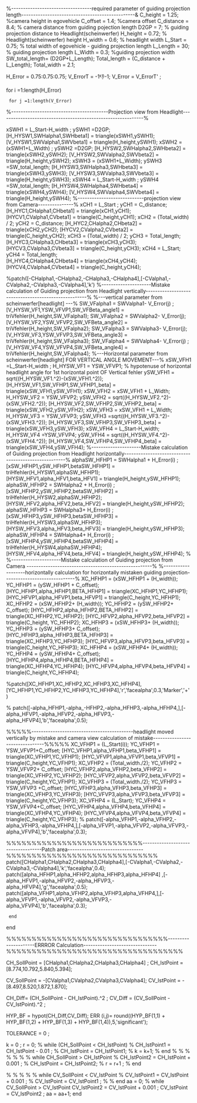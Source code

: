 %----------------------------------required parameter of guiding projection length------------------------------------------------&
C_height = 1.25; %camera height in egovehicle
C_offset = 1.4; %camera offset 
C_distance = 8.4; % camera distance from guiding pojection length
D2GP =  7; % guiding projection distance to Headlight(scheinwerfer)
H_height = 0.72;  % Headlight(scheinwerfer) height
H_width = 0.6; % headlight width
L_Start = 0.75; % total width of egovehicle - guiding projection length 
L_Length =  30; % guiding projection length
L_Width = 0.3; %guiding projection width 
SW_total_length= (D2GP+L_Length);
Total_length = (C_distance + L_Length);
Total_width = 2.1;


H_Error = 0.75:0.75:0.75;
V_ErrorT = -1:-1:-1;  V_Error = V_ErrorT' ;

for  i =1:length(H_Error)

     for j =1:length(V_Error)

%-----------------------------------------Projection view from Headlight-------------------------------------------------------------%

xSWH1 = L_Start-H_width ;      ySWH1 =D2GP;
[H_HYSW1,SWHalpha1,SWHbeta1] = triangle(xSWH1,ySWH1);
[V_HYSW1,SWValpha1,SWVbeta1] = triangle(H_height,ySWH1);
xSWH2 = (xSWH1+L_Width) ;      ySWH2 =D2GP;
[H_HYSW2,SWHalpha2,SWHbeta2] = triangle(xSWH2,ySWH2);
[V_HYSW2,SWValpha2,SWVbeta2] = triangle(H_height,ySWH2);
xSWH3 = (xSWH1+L_Width);      ySWH3 =SW_total_length;
[H_HYSW3,SWHalpha3,SWHbeta3] = triangle(xSWH3,ySWH3);
[V_HYSW3,SWValpha3,SWVbeta3] = triangle(H_height,ySWH3);
xSWH4 = L_Start-H_width ;      ySWH4 =SW_total_length;
[H_HYSW4,SWHalpha4,SWHbeta4] = triangle(xSWH4,ySWH4);
[V_HYSW4,SWValpha4,SWVbeta4] = triangle(H_height,ySWH4);
%----------------------------projection view from Camera---------------%
xCH1 = L_Start  ;  yCH1 = C_distance;
[H_HYC1,CHalpha1,CHbeta1] = triangle(xCH1,yCH1);
[HYCV1,CValpha1,CVbeta1] = triangle(C_height,yCH1);
xCH2 = (Total_width) / 2;    yCH2 = C_distance;
[H_HYC2,CHalpha2,CHbeta2] = triangle(xCH2,yCH2);
[HYCV2,CValpha2,CVbeta2] = triangle(C_height,yCH2);
xCH3 = (Total_width) / 2;     yCH3 = Total_length;
[H_HYC3,CHalpha3,CHbeta3] = triangle(xCH3,yCH3);
[HYCV3,CValpha3,CVbeta3] = triangle(C_height,yCH3);
xCH4 = L_Start;     yCH4 = Total_length;        
[H_HYC4,CHalpha4,CHbeta4] = triangle(xCH4,yCH4);
[HYCV4,CValpha4,CVbeta4] = triangle(C_height,yCH4);

%patch([-CHalpha1,-CHalpha2,-CHalpha3,-CHalpha4],[-CValpha1,-CValpha2,-CValpha3,-CValpha4],'k')
%---------------------Mistake calculation of Guiding projection from Headlight vertically-----------------------------------------------------%
%---vertical parameter from scheinwerfer[headlight] ---%
SW_VFalpha1 = SWValpha1- V_Error(j) ;
[V_HYSW_VF1,YSW_VFVP1,SW_VFBeta_angle1] = triVfehler(H_height,SW_VFalpha1);
SW_VFalpha2 = SWValpha2- V_Error(j);
[V_HYSW_VF2,YSW_VFVP2,SW_VFBeta_angle2] = triVfehler(H_height,SW_VFalpha2);
SW_VFalpha3 = SWValpha3- V_Error(j);
[V_HYSW_VF3,YSW_VFVP3,SW_VFBeta_angle3] = triVfehler(H_height,SW_VFalpha3);
SW_VFalpha4 = SWValpha4- V_Error(j) ;
[V_HYSW_VF4,YSW_VFVP4,SW_VFBeta_angle4] = triVfehler(H_height,SW_VFalpha4);
%---Horizontal parameter from scheinwerfer[headlight] FOR VERTICAL ANGLE MOVEMENT---%
xSW_VFH1 =L_Start-H_width ; 
H_HYSW_VF1 = YSW_VFVP1; % hypotenuse of horizontal headlight angle for 1st horizontal point OF Vertical fehler
ySW_VFH1 = sqrt((H_HYSW_VF1.^2)-(xSW_VFH1.^2));
[H_HYSW_VF1,SW_VFHP1,SW_VFHP1_beta] = triangle(xSW_VFH1,ySW_VFH1); 
xSW_VFH2 = xSW_VFH1 + L_Width; 
H_HYSW_VF2 = YSW_VFVP2;
ySW_VFH2 = sqrt((H_HYSW_VF2.^2)-(xSW_VFH2.^2));
[H_HYSW_VF2,SW_VFHP2,SW_VFHP2_beta] = triangle(xSW_VFH2,ySW_VFH2);
xSW_VFH3 = xSW_VFH1 + L_Width;
H_HYSW_VF3 = YSW_VFVP3;
ySW_VFH3 =sqrt((H_HYSW_VF3.^2)-(xSW_VFH3.^2));
[H_HYSW_VF3,SW_VFHP3,SW_VFHP3_beta] = triangle(xSW_VFH3,ySW_VFH3);
xSW_VFH4 = L_Start-H_width; 
H_HYSW_VF4 =YSW_VFVP4;
ySW_VFH4 = sqrt((H_HYSW_VF4.^2)-(xSW_VFH4.^2));
[H_HYSW_VF4,SW_VFHP4,SW_VFHP4_beta] = triangle(xSW_VFH4,ySW_VFH4);
%---------------------Mistake calculation of Guiding projection from Headlight horizontally-----------------------------------------------------%
alphaSW_HFHP1 =  SWHalpha1 + H_Error(i)  ;
[xSW_HFHP1,ySW_HFHP1,betaSW_HFHP1] = triHfehler(H_HYSW1,alphaSW_HFHP1);
[HYSW_HFV1,alpha_HFV1,beta_HFV1] = triangle(H_height,ySW_HFHP1);
alphaSW_HFHP2 =  SWHalpha2 + H_Error(i)   ;
[xSW_HFHP2,ySW_HFHP2,betaSW_HFHP2] = triHfehler(H_HYSW2,alphaSW_HFHP2);
[HYSW_HFV2,alpha_HFV2,beta_HFV2] = triangle(H_height,ySW_HFHP2);
alphaSW_HFHP3 =  SWHalpha3+ H_Error(i)   ;
[xSW_HFHP3,ySW_HFHP3,betaSW_HFHP3] = triHfehler(H_HYSW3,alphaSW_HFHP3);
[HYSW_HFV3,alpha_HFV3,beta_HFV3] = triangle(H_height,ySW_HFHP3);
alphaSW_HFHP4 =  SWHalpha4+ H_Error(i)   ;
[xSW_HFHP4,ySW_HFHP4,betaSW_HFHP4] = triHfehler(H_HYSW4,alphaSW_HFHP4);
[HYSW_HFV4,alpha_HFV4,beta_HFV4] = triangle(H_height,ySW_HFHP4);
% %---------------------Mistake calculation of Guiding projection from Camera -----------------------------------------------------%
%-------------------horizontally calculation for horizontally mistaken guiding projection------------------------------%
XC_HFHP1 = (xSW_HFHP1 + (H_width));
YC_HFHP1 = (ySW_HFHP1 + C_offset);
[HYC_HFHP1,alpha_HFHP1,BETA_HFHP1] = triangle(XC_HFHP1,YC_HFHP1);
[HYC_HFVP1,alpha_HFVP1,beta_HFVP1] = triangle(C_height,YC_HFHP1);
XC_HFHP2 = (xSW_HFHP2+ (H_width));
YC_HFHP2 = (ySW_HFHP2+ C_offset);
[HYC_HFHP2,alpha_HFHP2,BETA_HFHP2] = triangle(XC_HFHP2,YC_HFHP2);
[HYC_HFVP2,alpha_HFVP2,beta_HFVP2] = triangle(C_height, YC_HFHP2);
XC_HFHP3 = (xSW_HFHP3+ (H_width));
YC_HFHP3 = (ySW_HFHP3+ C_offset);
[HYC_HFHP3,alpha_HFHP3,BETA_HFHP3] = triangle(XC_HFHP3,YC_HFHP3);
[HYC_HFVP3,alpha_HFVP3,beta_HFVP3] = triangle(C_height,YC_HFHP3);
XC_HFHP4 = (xSW_HFHP4+ (H_width));
YC_HFHP4 = (ySW_HFHP4+ C_offset);
[HYC_HFHP4,alpha_HFHP4,BETA_HFHP4] = triangle(XC_HFHP4,YC_HFHP4);
[HYC_HFVP4,alpha_HFVP4,beta_HFVP4] = triangle(C_height,YC_HFHP4);
 
%patch([XC_HFHP1,XC_HFHP2,XC_HFHP3,XC_HFHP4],[YC_HFHP1,YC_HFHP2,YC_HFHP3,YC_HFHP4],'r','facealpha',0.3,'Marker','+')

% patch([-alpha_HFHP1,-alpha_-HFHP2,-alpha_HFHP3,-alpha_HFHP4,],[-alpha_HFVP1,-alpha_HFVP2,-alpha_HFVP3,-alpha_HFVP4],'b','facealpha',0.5);
 

%%%%%-------------------------------------------headlight moved vertically by mistake and camera view calculation of mistake--------------------------------%%%%%
XC_VFHP1 = (L_Start(i));
YC_VFHP1 = YSW_VFVP1+C_offset;
[HYC_VFHP1,alpha_VFHP1,beta_VFHP1] = triangle(XC_VFHP1,YC_VFHP1);
[HYC_VFVP1,alpha_VFVP1,beta_VFVP1] = triangle(C_height,YC_VFHP1);
XC_VFHP2 = (Total_width./2);
YC_VFHP2 = YSW_VFVP2+ C_offset;
[HYC_VFHP2,alpha_VFHP2,beta_VFHP2] = triangle(XC_VFHP2,YC_VFHP2);
[HYC_VFVP2,alpha_VFVP2,beta_VFVP2] = triangle(C_height,YC_VFHP1);
XC_VFHP3 = (Total_width./2);
YC_VFHP3 = YSW_VFVP3 +C_offset;
[HYC_VFHP3,alpha_VFHP3,beta_VFHP3] = triangle(XC_VFHP3,YC_VFHP3);
[HYC_VFVP3,alpha_VFVP3,beta_VFVP3] = triangle(C_height,YC_VFHP3);
XC_VFHP4 = (L_Start);
YC_VFHP4 = YSW_VFVP4+C_offset;
[HYC_VFHP4,alpha_VFHP4,beta_VFHP4] = triangle(XC_VFHP4,YC_VFHP4);
[HYC_VFVP4,alpha_VFVP4,beta_VFVP4] = triangle(C_height,YC_VFHP3);
% patch([-alpha_VFHP1,-alpha_VFHP2,-alpha_VFHP3,-alpha_VFHP4,],[-alpha_VFVP1,-alpha_VFVP2,-alpha_VFVP3,-alpha_VFVP4],'b','facealpha',0.3);


%%%%%%%%%%%%%%%%%%%%%%%%%%%-----------------------------------Patch area--------------------------------%%%%%%%%%%%%%%%%%%%%%%%%%%%%%%
patch([CHalpha1,CHalpha2,CHalpha3,CHalpha4],[-CValpha1,-CValpha2,-CValpha3,-CValpha4],'k','facealpha',0.4);
patch([alpha_HFHP1,alpha_HFHP2,alpha_HFHP3,alpha_HFHP4] ,[-alpha_HFVP1,-alpha_HFVP2,-alpha_HFVP3,-alpha_HFVP4],'g','facealpha',0.5);
patch([alpha_VFHP1,alpha_VFHP2,alpha_VFHP3,alpha_VFHP4,],[-alpha_VFVP1,-alpha_VFVP2,-alpha_VFVP3,-alpha_VFVP4],'b','facealpha',0.3);





     end 
end



%%%%%%%%%%%%%%%%%%%%%%%%%%%%%%%%---------------------ERRROR Calculation-------------------------------%%%%%%%%%%%%%%%%%%%%%%%%%%%%%%%%%%%

CH_SollPoint  = [CHalpha1,CHalpha2,CHalpha3,CHalpha4] ;
CH_IstPoint = [8.774,10.792,5.840,5.394];

CV_SollPoint = -[CValpha1,CValpha2,CValpha3,CValpha4];
CV_IstPoint = -[8.497,8.520,1.872,1.870];


CH_Diff= (CH_SollPoint - CH_IstPoint).^2 ;
CV_Diff = (CV_SollPoint - CV_IstPoint).^2 ; 

HYP_BF = hypot(CH_Diff,CV_Diff);
ERR (i,j)= round((HYP_BF(1,1) + HYP_BF(1,2) + HYP_BF(1,3) + HYP_BF(1,4)),5,'significant');


TOLERANCE = 0 ;


k = 0 ;
r = 0;
% while   (CH_SollPoint < CH_IstPoint)
%         CH_IstPoint1 = CH_IstPoint - 0.01  ; 
%         CH_IstPoint = CH_IstPoint1;
%   k = k+1;
% end
% % 
% % 
% % 
% while     CH_SollPoint > CH_IstPoint
%           CH_IstPoint2 = CH_IstPoint + 0.001 ;
%           CH_IstPoint = CH_IstPoint2;
%           r = r+1 ;
% end

% % % % 
% while    CV_SollPoint < CV_IstPoint
%          CV_IstPoint1 = CV_IstPoint + 0.001  ;
%          CV_IstPoint = CV_IstPoint1 ;
% 
% end
aa = 0;
% 
while  CV_SollPoint > CV_IstPoint 
       CV_IstPoint2 = CV_IstPoint  + 0.001   ;
       CV_IstPoint = CV_IstPoint2 ; 
aa = aa+1;
end



